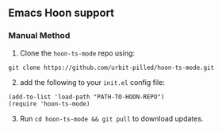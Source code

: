 ## Emacs Hoon support

### Manual Method

1. Clone the `hoon-ts-mode` repo using:
```
git clone https://github.com/urbit-pilled/hoon-ts-mode.git
```

2. add the following to your `init.el` config file:
```
(add-to-list 'load-path "PATH-TO-HOON-REPO")
(require 'hoon-ts-mode)
```

3. Run `cd hoon-ts-mode && git pull` to download updates.